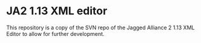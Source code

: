 # JA2 1.13 XML editor

This repository is a copy of the SVN repo of the Jagged Alliance 2 1.13 XML Editor to allow for further development.
